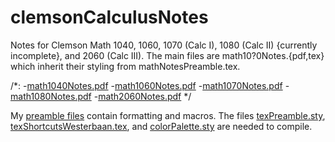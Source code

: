 # clemsonCalculusNotes
Notes for Clemson Math 1040, 1060, 1070 (Calc I), 1080 (Calc II) {currently incomplete}, and 2060 (Calc III). The main files are math10?0Notes.{pdf,tex} which inherit their styling from mathNotesPreamble.tex.

/*:
  -[math1040Notes.pdf](https://github.com/pwesterbaan/clemsonCalculusNotes/blob/master/math1040Notes.pdf)
  -[math1060Notes.pdf](https://github.com/pwesterbaan/clemsonCalculusNotes/blob/master/math1060Notes.pdf)
  -[math1070Notes.pdf](https://github.com/pwesterbaan/clemsonCalculusNotes/blob/master/math1070Notes.pdf)
  -[math1080Notes.pdf](https://github.com/pwesterbaan/clemsonCalculusNotes/blob/master/math1080Notes.pdf)
  -[math2060Notes.pdf](https://github.com/pwesterbaan/clemsonCalculusNotes/blob/master/math2060Notes.pdf)
*/

My [preamble files](https://github.com/pwesterbaan/scripts/tree/master/texmf/tex/latex/local) contain formatting and macros. The files [texPreamble.sty](https://github.com/pwesterbaan/scripts/blob/master/texmf/tex/latex/local/texPreamble.sty), [texShortcutsWesterbaan.tex](https://github.com/pwesterbaan/scripts/blob/master/texmf/tex/latex/local/texShortcutsWesterbaan.tex), and [colorPalette.sty](https://github.com/pwesterbaan/scripts/blob/master/texmf/tex/latex/local/colorPalette.sty) are needed to compile.

